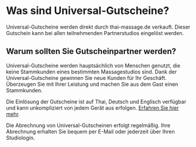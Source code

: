 # Was sind Universal-Gutscheine?

Universal-Gutscheine werden direkt durch thai-massage.de verkauft. Dieser Gutschein kann bei allen teilnehmenden Partnerstudios eingelöst werden.

## Warum sollten Sie Gutscheinpartner werden?

Universal-Gutscheine werden hauptsächlich von Menschen genutzt, die keine Stammkunden eines bestimmten Massagestudios sind. Dank der Universal-Gutscheine gewinnen Sie neue Kunden für Ihr Geschäft. Überzeugen Sie mit Ihrer Leistung und machen Sie aus dem Gast einen Stammkunden.

Die Einlösung der Gutscheine ist auf Thai, Deutsch und Englisch verfügbar und kann unkompliziert von jedem Gerät aus erfolgen. [Erfahren Sie hier mehr](#).

Die Abrechnung von Universal-Gutscheinen erfolgt regelmäßig. Ihre Abrechnung erhalten Sie bequem per E-Mail oder jederzeit über Ihren Studiologin.
